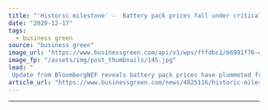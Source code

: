 ```yaml
---
title: "'Historic milestone' -  Battery pack prices fall under critical $100/kWh mark for first time"
date: "2020-12-17"
tags: 
  - business green
source: "business green"
image_url: "https://www.businessgreen.com/api/v1/wps/fffdbc1/66981f76-df30-4f9a-945c-babb85aa448a/8/EV-Charging-185x114.jpg"
image_fp: "/assets/img/post_thumbnails/145.jpg"
lead: "
 Update from BloombergNEF reveals battery pack prices have plummeted from $1,100 per kWh in 2010 to $137 per kWh in 2020, powered by soaring EV sales, cheaper materials, and manufacturing and tech innovation ..."
article_url: "https://www.businessgreen.com/news/4025116/historic-milestone-battery-pack-prices-fall-critical-usd100-kwh-mark"
---
```


---
